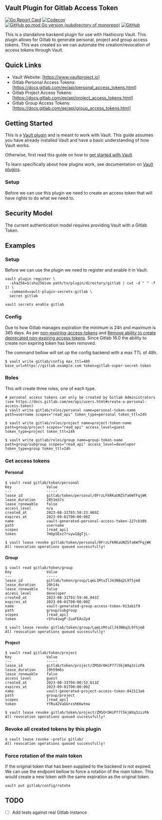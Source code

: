 Vault Plugin for Gitlab Access Token
------------------------------------
[![Go Report Card](https://goreportcard.com/badge/github.com/ilijamt/vault-plugin-secrets-gitlab)](https://goreportcard.com/report/github.com/ilijamt/vault-plugin-secrets-gitlab)
[![Codecov](https://img.shields.io/codecov/c/gh/ilijamt/vault-plugin-secrets-gitlab)](https://app.codecov.io/gh/ilijamt/vault-plugin-secrets-gitlab)
[![GitHub go.mod Go version (subdirectory of monorepo)](https://img.shields.io/github/go-mod/go-version/ilijamt/vault-plugin-secrets-gitlab)](go.mod)
[![GitHub](https://img.shields.io/github/license/ilijamt/vault-plugin-secrets-gitlab)](LICENSE)

This is a standalone backend plugin for use with Hashicorp Vault. This plugin allows for Gitlab to generate personal,
project and group access tokens. This was created so we can automate the creation/revocation of access tokens
through Vault.

## Quick Links

- Vault Website: [https://www.vaultproject.io]
- Gitlab Personal Access Tokens: [https://docs.gitlab.com/ee/api/personal_access_tokens.html]
- Gitlab Project Access Tokens: [https://docs.gitlab.com/ee/api/project_access_tokens.html]
- Gitlab Group Access Tokens: [https://docs.gitlab.com/ee/api/group_access_tokens.html]

## Getting Started

This is a [Vault plugin](https://www.vaultproject.io/docs/plugins/plugin-architecture#plugin-catalogs)
and is meant to work with Vault. This guide assumes you have already installed Vault
and have a basic understanding of how Vault works.

Otherwise, first read this guide on how to [get started with Vault](https://www.vaultproject.io/intro/getting-started/install.html).

To learn specifically about how plugins work, see documentation on [Vault plugins](https://www.vaultproject.io/docs/plugins/plugin-architecture#plugin-catalog).

### Setup

Before we can use this plugin we need to create an access token that will have rights to do what we need to.

## Security Model

The current authentication model requires providing Vault with a Gitlab Token. 

## Examples

### Setup

Before we can use the plugin we need to register and enable it in Vault.

```shell
vault plugin register \
  -sha256=$(sha256sum path/to/plugin/directory/gitlab | cut -d " " -f 1) \
  -command=vault-plugin-secrets-gitlab \
  secret gitlab

vault secrets enable gitlab
```

### Config

Due to how Gitlab manages expiration the minimum is 24h and maximum is 365 days. As per
[non-expiring-access-tokens](https://docs.gitlab.com/ee/update/deprecations.html#non-expiring-access-tokens) and
[Remove ability to create deprecated non-expiring access tokens](https://gitlab.com/gitlab-org/gitlab/-/issues/392855).
Since Gitlab 16.0 the ability to create non expiring token has been removed.

The command bellow will set up the config backend with a max TTL of 48h.

```shell
$ vault write gitlab/config max_ttl=48h base_url=https://gitlab.example.com token=gitlab-super-secret-token
```

### Roles

This will create three roles, one of each type.

```shell
# personal access tokens can only be created by Gitlab Administrators (see https://docs.gitlab.com/ee/api/users.html#create-a-personal-access-token)
$ vault write gitlab/roles/personal name=personal-token-name path=username scopes="read_api" token_type=personal token_ttl=24h

$ vault write gitlab/roles/project name=project-token-name path=group/project scopes="read_api" access_level=guest token_type=project token_ttl=24h

$ vault write gitlab/roles/group name=group-token-name path=group/subgroup scopes="read_api" access_level=developer token_type=group token_ttl=24h
```

### Get access tokens

#### Personal

```shell
$ vault read gitlab/token/personal
Key                Value
---                -----
lease_id           gitlab/token/personal/0FrzLFkRKaUNZSfa6WfFqjWK
lease_duration     20h1m37s
lease_renewable    false
access_level       n/a
created_at         2023-08-31T03:58:23.069Z
expires_at         2023-09-01T00:00:00Z
name               vault-generated-personal-access-token-227cb38b
path               username
scopes             [read_api]
token              7mbpSExz7ruyw1QgTjL-

$ vault lease revoke gitlab/token/personal/0FrzLFkRKaUNZSfa6WfFqjWK
All revocation operations queued successfully!
```

#### Group
```shell
$ vault read gitlab/token/group
Key                Value
---                -----
lease_id           gitlab/token/group/LqmL1MtuIlJ43N8q2L975jm8
lease_duration     20h14s
lease_renewable    false
access_level       developer
created_at         2023-08-31T03:59:46.043Z
expires_at         2023-09-01T00:00:00Z
name               vault-generated-group-access-token-913ab1f9
path               group/subgroup
scopes             [read_api]
token              rSYv4zwgP-2uaFEAsZyd

$ vault lease revoke gitlab/token/group/LqmL1MtuIlJ43N8q2L975jm8
All revocation operations queued successfully!
```

#### Project

```shell
$ vault read gitlab/token/project
Key                Value
---                -----
lease_id           gitlab/token/project/ZMSOrOHiP77l5kjWXq3zizPA
lease_duration     19h59m6s
lease_renewable    false
access_level       guest
created_at         2023-08-31T04:00:53.613Z
expires_at         2023-09-01T00:00:00Z
name               vault-generated-project-access-token-842113a6
path               group/project
scopes             [read_api]
token              YfRu42VaGGrxshKKwtma

$ vault lease revoke gitlab/token/project/ZMSOrOHiP77l5kjWXq3zizPA
All revocation operations queued successfully!
```

### Revoke all created tokens by this plugin
```shell
$ vault lease revoke -prefix gitlab/
All revocation operations queued successfully!
```

### Force rotation of the main token
If the original token that has been supplied to the backend is not expired. We can use the endpoint bellow
to force a rotation of the main token. This would create a new token with the same expiration as the original token.

```shell
vault put gitlab/config/rotate
```

## TODO

* [ ] Add tests against real Gitlab instance
